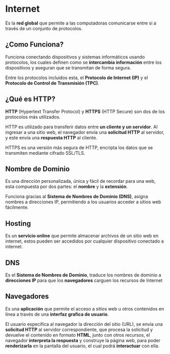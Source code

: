 # Internet

Es la **red global** que permite a las computadoras comunicarse entre si a través de un conjunto de protocolos.

## ¿Como Funciona?

Funciona conectando dispositivos y sistemas informáticos usando protocolos, los cuales definen como se **intercambia información** entre los dispositivos y aseguran que se transmitan de forma segura.

Entre los protocolos incluidos esta, el **Protocolo de Internet (IP)** y el **Protocolo de Control de Transmisión (TPC)**.

## ¿Qué es HTTP?

**HTTP** (Hypertext Transfer Protocol) y **HTTPS** (HTTP Secure) son dos de los protocolos más utilizados.

HTTP es utilizado para transferir datos entre **un cliente y un servidor**. Al ingresar a una sitio web, el navegador envía una **solicitud HTTP** al servidor, y este envía una **respuesta HTTP** al cliente.

HTTPS es una versión más segura de HTTP, encripta los datos que se transmiten mediante cifrado SSL/TLS.

## Nombre de Dominio

Es una dirección personalizada, única y fácil de recordar para una web, esta compuesta por dos partes: el **nombre** y la **extensión**.

Funciona gracias al **Sistema de Nombres de Dominio (DNS)**, asigna nombres a direcciones IP, permitiendo a los usuarios acceder a sitios web fácilmente.

## Hosting

Es un **servicio online** que permite almacenar archivos de un sitio web en internet, estos pueden ser accedidos por cualquier dispositivo conectado a internet.

## DNS

Es el **Sistema de Nombres de Dominio**, traduce los nombres de dominio a **direcciones IP** para que los **navegadores** carguen los recursos de Internet

## Navegadores

Es una **aplicación** que permite el acceso a sitios web u otros contenidos en línea a través de una **interfaz grafica de usuario**.

El usuario especifica al navegador la dirección del sitio (URL), se envía una **solicitud HTTP** al servidor correspondiente, que procesa la solicitud y devuelve el contenido en formato **HTML**, junto con otros recursos, el navegador **interpreta la respuesta** y construye la página web, para poder **renderizarla** en la pantalla del usuario, el cual podrá **interactuar** con ella.
